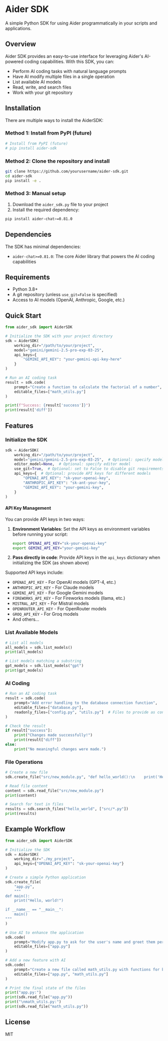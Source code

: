 # Aider SDK

A simple Python SDK for using Aider programmatically in your scripts and applications.

## Overview

Aider SDK provides an easy-to-use interface for leveraging Aider's AI-powered coding capabilities. With this SDK, you can:

- Perform AI coding tasks with natural language prompts
- Have AI modify multiple files in a single operation
- List available AI models
- Read, write, and search files
- Work with your git repository

## Installation

There are multiple ways to install the AiderSDK:

### Method 1: Install from PyPI (future)

```bash
# Install from PyPI (future)
# pip install aider-sdk
```

### Method 2: Clone the repository and install

```bash
git clone https://github.com/yourusername/aider-sdk.git
cd aider-sdk
pip install -e .
```

### Method 3: Manual setup

1. Download the `aider_sdk.py` file to your project
2. Install the required dependency:

```bash
pip install aider-chat>=0.81.0
```

## Dependencies

The SDK has minimal dependencies:

- `aider-chat>=0.81.0`: The core Aider library that powers the AI coding capabilities

## Requirements

- Python 3.8+
- A git repository (unless `use_git=False` is specified)
- Access to AI models (OpenAI, Anthropic, Google, etc.)

## Quick Start

```python
from aider_sdk import AiderSDK

# Initialize the SDK with your project directory
sdk = AiderSDK(
    working_dir="/path/to/your/project",
    model="gemini/gemini-2.5-pro-exp-03-25",
    api_keys={
        "GEMINI_API_KEY": "your-gemini-api-key-here"
    }
)

# Run an AI coding task
result = sdk.code(
    prompt="Create a function to calculate the factorial of a number",
    editable_files=["math_utils.py"]
)

print(f"Success: {result['success']}")
print(result['diff'])
```

## Features

### Initialize the SDK

```python
sdk = AiderSDK(
    working_dir="/path/to/your/project",
    model="gemini/gemini-2.5-pro-exp-03-25",  # Optional: specify model
    editor_model=None,  # Optional: specify editor model
    use_git=True,  # Optional: set to False to disable git requirements
    api_keys={  # Optional: provide API keys for different models
        "OPENAI_API_KEY": "sk-your-openai-key",
        "ANTHROPIC_API_KEY": "sk-ant-your-key",
        "GEMINI_API_KEY": "your-gemini-key",
    }
)
```

#### API Key Management

You can provide API keys in two ways:

1. **Environment Variables**: Set the API keys as environment variables before running your script:
   ```bash
   export OPENAI_API_KEY="sk-your-openai-key"
   export GEMINI_API_KEY="your-gemini-key"
   ```

2. **Pass directly in code**: Provide API keys in the `api_keys` dictionary when initializing the SDK (as shown above)

Supported API keys include:
- `OPENAI_API_KEY` - For OpenAI models (GPT-4, etc.)
- `ANTHROPIC_API_KEY` - For Claude models
- `GEMINI_API_KEY` - For Google Gemini models
- `FIREWORKS_API_KEY` - For Fireworks models (llama, etc.)
- `MISTRAL_API_KEY` - For Mistral models
- `OPENROUTER_API_KEY` - For OpenRouter models
- `GROQ_API_KEY` - For Groq models
- And others...

### List Available Models

```python
# List all models
all_models = sdk.list_models()
print(all_models)

# List models matching a substring
gpt_models = sdk.list_models("gpt")
print(gpt_models)
```

### AI Coding

```python
# Run an AI coding task
result = sdk.code(
    prompt="Add error handling to the database connection function",
    editable_files=["database.py"],
    readonly_files=["config.py", "utils.py"]  # Files to provide as context
)

# Check the result
if result["success"]:
    print("Changes made successfully!")
    print(result["diff"])
else:
    print("No meaningful changes were made.")
```

### File Operations

```python
# Create a new file
sdk.create_file("src/new_module.py", "def hello_world():\n    print('Hello, world!')")

# Read file content
content = sdk.read_file("src/new_module.py")
print(content)

# Search for text in files
results = sdk.search_files("hello_world", ["src/*.py"])
print(results)
```

## Example Workflow

```python
from aider_sdk import AiderSDK

# Initialize the SDK
sdk = AiderSDK(
    working_dir="./my_project",
    api_keys={"OPENAI_API_KEY": "sk-your-openai-key"}
)

# Create a simple Python application
sdk.create_file(
    "app.py",
    """
def main():
    print("Hello, world!")

if __name__ == "__main__":
    main()
"""
)

# Use AI to enhance the application
sdk.code(
    prompt="Modify app.py to ask for the user's name and greet them personally",
    editable_files=["app.py"]
)

# Add a new feature with AI
sdk.code(
    prompt="Create a new file called math_utils.py with functions for basic math operations (add, subtract, multiply, divide). Then update app.py to import and use these functions.",
    editable_files=["app.py", "math_utils.py"]
)

# Print the final state of the files
print("app.py:")
print(sdk.read_file("app.py"))
print("\nmath_utils.py:")
print(sdk.read_file("math_utils.py"))
```

## License

MIT
